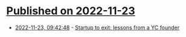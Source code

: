 # [Published on 2022-11-23](index.md)

* [2022-11-23, 09:42:48](https://news.ycombinator.com/item?id=33717074) - [Startup to exit: lessons from a YC founder](https://www.lennysnewsletter.com/p/startup-to-exit-lessons-from-a-first)
